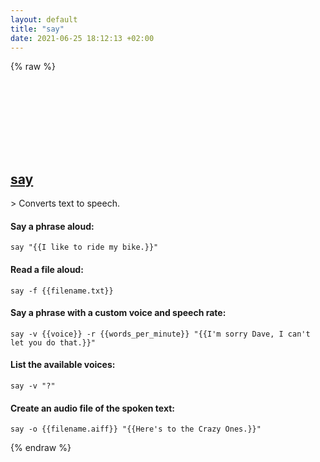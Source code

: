 ```yaml
---
layout: default
title: "say"
date: 2021-06-25 18:12:13 +02:00
---
```

{% raw %}
<h2 id="say">
  <a href="/en/osx/say.html">say</a> <a href="#say"><svg class="icon">
    <use href="/assets/images/unicode_sprite.svg#link" />
  </svg></a>
</h2>
> Converts text to speech.

#### Say a phrase aloud:
```shell
say "{{I like to ride my bike.}}"
```
#### Read a file aloud:
```shell
say -f {{filename.txt}}
```
#### Say a phrase with a custom voice and speech rate:
```shell
say -v {{voice}} -r {{words_per_minute}} "{{I'm sorry Dave, I can't let you do that.}}"
```
#### List the available voices:
```shell
say -v "?"
```
#### Create an audio file of the spoken text:
```shell
say -o {{filename.aiff}} "{{Here's to the Crazy Ones.}}"
```
{% endraw %}